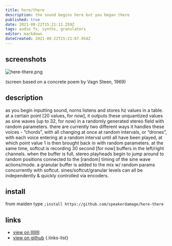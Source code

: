 ```yaml
---
title: here/there
description: the sound begins here but you began there
published: true
date: 2021-08-22T15:21:11.259Z
tags: audio fx, synths, granulators
editor: markdown
dateCreated: 2021-08-22T15:21:07.954Z
---
```


## screenshots

![here-there.png](/community/speakerdamage/here-there.png)

(screen based on a concrete poem by Vagn Steen, 1969)

## description

as you begin inputting sound, norns listens and stores hz values in a table. at a certain point [20 values, for now], it outputs these unquantized values as sine waves (up to 32, for now) in a randomly generated stereo field with random parameters. there are currently two different ways it handles these voices - “chords”, with all changing at once at random intervals, or “drones”, with each voice entering at a random interval until all have been played, at which point value 1 is then brought back in with random parameters. at the same time, softcut is recording 30 second [for now] buffers in the left/right channels. when the buffer is full, stereo playheads begin to jump around to random positions connected to the [random] timing of the sine wave actions/mode. a granular buffer is added to the mix w/ random params concurrently with softcut. sines/softcut/granular levels can all be independently & quickly controlled via encoders.

## install

from maiden type
`;install https://github.com/speakerdamage/here-there`

## links

- [view on llllllll](https://llllllll.co/t/here-there/)
- [view on github](https://github.com/speakerdamage/here-there)
{.links-list}
